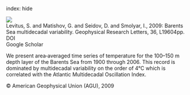 index: hide

<div class="Citation">
    <div class="Citation-thumb CitationThumb-linked"  data-href="https://doi.org/10.1029/2009gl039847">
      <img src="https://static.claimspace.cloud/climate-study-static/refs/thumbs/14/Levitus_et_al_2009-thumb.png" />
    </div>

  <div class="Citation-body">
    <div class="Citation-text">Levitus, S. and Matishov, G. and Seidov, D. and Smolyar, I., 2009: Barents Sea multidecadal variability. <span class="Article-journal">Geophysical Research Letters, </span><span class="Article-volume">36, </span>L19604pp.</div>
    <div class="Citation-links">
      <div class="CitationLink" data-href="https://doi.org/10.1029/2009gl039847">
        <div class="CitationLink-icon CitationLink-Doi"></div>
        <div class="CitationLink-text">DOI</div>
      </div>
      <div class="CitationLink" data-href="https://scholar.google.com/scholar?q=10.1029/2009gl039847">
        <div class="CitationLink-icon CitationLink-Scholar"></div>
        <div class="CitationLink-text">Google Scholar</div>
      </div>
    </div>
  </div>
</div>

We present area‐averaged time series of temperature for the 100–150 m depth layer of the Barents Sea from 1900 through 2006. This record is dominated by multidecadal variability on the order of 4°C which is correlated with the Atlantic Multidecadal Oscillation Index.

<div class="Citation-copy">
&copy; American Geophysical Union (AGU), 2009
</div>